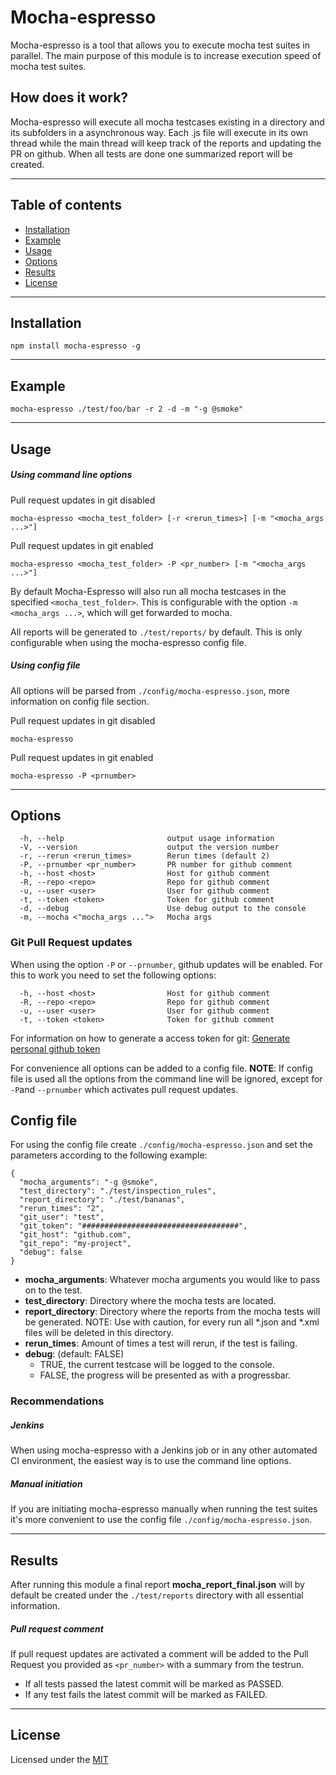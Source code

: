 # Mocha-espresso

Mocha-espresso is a tool that allows you to execute mocha test suites in parallel. The main purpose of this module is to increase execution speed of mocha test suites.

## How does it work?

Mocha-espresso will execute all mocha testcases existing in a directory and its subfolders in a asynchronous way. Each .js file will execute in its
own thread while the main thread will keep track of the reports and updating the PR on github.
When all tests are done one summarized report will be created.

---

## Table of contents

- [Installation](#installation)
- [Example](#example)
- [Usage](#usage)
- [Options](#options)
- [Results](#results)
- [License](#license)

---

## Installation ##
```shell
npm install mocha-espresso -g
```

---
## Example ##
```shell
mocha-espresso ./test/foo/bar -r 2 -d -m "-g @smoke"
```

---

## Usage ##
##### Using command line options

Pull request updates in git disabled
```shell
mocha-espresso <mocha_test_folder> [-r <rerun_times>] [-m "<mocha_args ...>"]
```
Pull request updates in git enabled
```shell
mocha-espresso <mocha_test_folder> -P <pr_number> [-m "<mocha_args ...>"]
```

By default Mocha-Espresso will also run all mocha testcases in the specified ```<mocha_test_folder>```. This is configurable 
with the option ```-m <mocha_args ...>```, which will get forwarded to mocha.

All reports will be generated to ```./test/reports/``` by default. This is only configurable when using the mocha-espresso config file.

##### Using config file
All options will be parsed from ```./config/mocha-espresso.json```, more information on config file section.

Pull request updates in git disabled
```shell
mocha-espresso
```
Pull request updates in git enabled
```shell
mocha-espresso -P <prnumber>
```

---

## Options ##

```shell
  -h, --help                       output usage information
  -V, --version                    output the version number
  -r, --rerun <rerun_times>        Rerun times (default 2)
  -P, --prnumber <pr_number>       PR number for github comment
  -h, --host <host>                Host for github comment
  -R, --repo <repo>                Repo for github comment
  -u, --user <user>                User for github comment
  -t, --token <token>              Token for github comment
  -d, --debug                      Use debug output to the console
  -m, --mocha <"mocha_args ...">   Mocha args
```

### Git Pull Request updates ###

When using the option ```-P``` or ```--prnumber```, github updates will be enabled. For this to work you need to set the following options:

```shell
  -h, --host <host>                Host for github comment
  -R, --repo <repo>                Repo for github comment
  -u, --user <user>                User for github comment
  -t, --token <token>              Token for github comment
```

For information on how to generate a access token for git:
[Generate personal github token](https://help.github.com/articles/creating-an-access-token-for-command-line-use/)

For convenience all options can be added to a config file. **NOTE**: If config file is used all the options from the command line will be ignored, except for ```-P```and ```--prnumber``` which activates pull request updates.
## Config file ##
For using the config file create  ```./config/mocha-espresso.json``` and set the parameters according to the following example:

```
{
  "mocha_arguments": "-g @smoke",
  "test_directory": "./test/inspection_rules",
  "report_directory": "./test/bananas",
  "rerun_times": "2",
  "git_user": "test",
  "git_token": "###################################",
  "git_host": "github.com",
  "git_repo": "my-project",
  "debug": false
}
```
* **mocha_arguments**: Whatever mocha arguments you would like to pass on to the test.
* **test_directory**: Directory where the mocha tests are located.
* **report_directory**:  Directory where the reports from the mocha tests will be generated. NOTE: Use with caution, for every run all *.json and *.xml files will be deleted in this directory.
* **rerun_times**: Amount of times a test will rerun, if the test is failing.
* **debug**: (default: FALSE) 
   * TRUE, the current testcase will be logged to the console.
   * FALSE, the progress will be presented as with a progressbar.

### Recommendations ###
##### Jenkins
When using mocha-espresso with a Jenkins job or in any other automated CI environment, the easiest way is to use the command line options. 
##### Manual initiation
If you are initiating mocha-espresso manually when running the test suites it's more convenient to use the config file ```./config/mocha-espresso.json```.

---

## Results ##
After running this module a final report **mocha_report_final.json** will by default be created under the ```./test/reports```
directory with all essential information.
##### Pull request comment
If pull request updates are activated a comment will be added to the Pull Request you provided as ```<pr_number>``` with a summary from the testrun. 
* If all tests passed the latest commit will be marked as PASSED.
* If any test fails the latest commit will be marked as FAILED.


---

## License
Licensed under the [MIT](http://opensource.org/licenses/MIT)